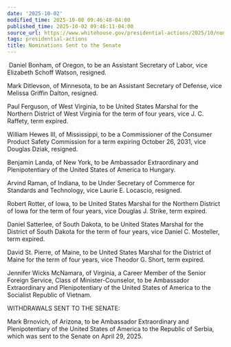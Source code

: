 ```yaml
---
date: '2025-10-02'
modified_time: 2025-10-08 09:46:48-04:00
published_time: 2025-10-02 09:46:11-04:00
source_url: https://www.whitehouse.gov/presidential-actions/2025/10/nominations-sent-to-the-senate-ae53/
tags: presidential-actions
title: Nominations Sent to the Senate
---
```

 
 Daniel Bonham, of Oregon, to be an Assistant Secretary of Labor, vice
Elizabeth Schoff Watson, resigned.

Mark Ditlevson, of Minnesota, to be an Assistant Secretary of Defense,
vice Melissa Griffin Dalton, resigned.

Paul Ferguson, of West Virginia, to be United States Marshal for the
Northern District of West Virginia for the term of four years, vice J.
C. Raffety, term expired.

William Hewes III, of Mississippi, to be a Commissioner of the Consumer
Product Safety Commission for a term expiring October 26, 2031, vice
Douglas Dziak, resigned.

Benjamin Landa, of New York, to be Ambassador Extraordinary and
Plenipotentiary of the United States of America to Hungary.

Arvind Raman, of Indiana, to be Under Secretary of Commerce for
Standards and Technology, vice Laurie E. Locascio, resigned.

Robert Rotter, of Iowa, to be United States Marshal for the Northern
District of Iowa for the term of four years, vice Douglas J. Strike,
term expired.

Daniel Satterlee, of South Dakota, to be United States Marshal for the
District of South Dakota for the term of four years, vice Daniel C.
Mosteller, term expired.

David St. Pierre, of Maine, to be United States Marshal for the District
of Maine for the term of four years, vice Theodor G. Short, term
expired.

Jennifer Wicks McNamara, of Virginia, a Career Member of the Senior
Foreign Service, Class of Minister-Counselor, to be Ambassador
Extraordinary and Plenipotentiary of the United States of America to the
Socialist Republic of Vietnam.

WITHDRAWALS SENT TO THE SENATE:

Mark Brnovich, of Arizona, to be Ambassador Extraordinary and
Plenipotentiary of the United States of America to the Republic of
Serbia, which was sent to the Senate on April 29, 2025.
